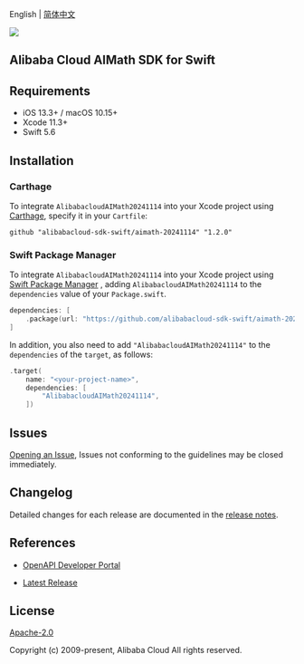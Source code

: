 English | [简体中文](README-CN.md)

![](https://aliyunsdk-pages.alicdn.com/icons/AlibabaCloud.svg)

## Alibaba Cloud AIMath SDK for Swift

## Requirements

- iOS 13.3+ / macOS 10.15+
- Xcode 11.3+
- Swift 5.6

## Installation

### Carthage

To integrate `AlibabacloudAIMath20241114` into your Xcode project using [Carthage](https://github.com/Carthage/Carthage), specify it in your `Cartfile`:

```ogdl
github "alibabacloud-sdk-swift/aimath-20241114" "1.2.0"
```

### Swift Package Manager

To integrate `AlibabacloudAIMath20241114` into your Xcode project using [Swift Package Manager](https://swift.org/package-manager/) , adding `AlibabacloudAIMath20241114` to the `dependencies` value of your `Package.swift`.

```swift
dependencies: [
    .package(url: "https://github.com/alibabacloud-sdk-swift/aimath-20241114.git", from: "1.2.0")
]
```

In addition, you also need to add `"AlibabacloudAIMath20241114"` to the `dependencies` of the `target`, as follows:

```swift
.target(
    name: "<your-project-name>",
    dependencies: [
        "AlibabacloudAIMath20241114",
    ])
```

## Issues

[Opening an Issue](https://github.com/alibabacloud-sdk-swift/aimath-20241114/issues/new), Issues not conforming to the guidelines may be closed immediately.

## Changelog

Detailed changes for each release are documented in the [release notes](./ChangeLog.txt).

## References

* [OpenAPI Developer Portal](https://next.api.alibabacloud.com/home)
- [Latest Release](https://github.com/alibabacloud-sdk-swift/aimath-20241114)

## License

[Apache-2.0](http://www.apache.org/licenses/LICENSE-2.0)

Copyright (c) 2009-present, Alibaba Cloud All rights reserved.
